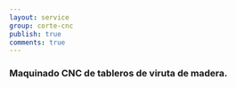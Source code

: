```yaml
---
layout: service
group: corte-cnc
publish: true
comments: true
---
```


### Maquinado CNC de tableros de viruta de madera.

